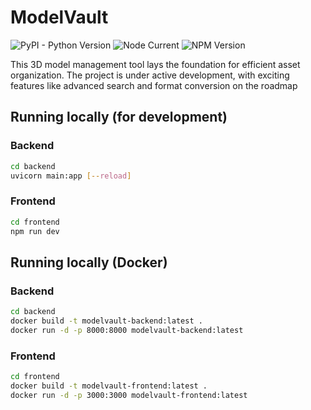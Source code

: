 # ModelVault

![PyPI - Python Version](https://img.shields.io/pypi/pyversions/fastapi)
![Node Current](https://img.shields.io/node/v/react)
![NPM Version](https://img.shields.io/npm/v/react)


This 3D model management tool lays the foundation for efficient asset organization.  The project is under active development, with exciting features like advanced search and format conversion on the roadmap

## Running locally (for development)

### Backend

```bash
cd backend
uvicorn main:app [--reload]
```

### Frontend

```bash
cd frontend
npm run dev
```

## Running locally (Docker)

### Backend

```bash
cd backend
docker build -t modelvault-backend:latest .
docker run -d -p 8000:8000 modelvault-backend:latest
```

### Frontend

```bash
cd frontend
docker build -t modelvault-frontend:latest .
docker run -d -p 3000:3000 modelvault-frontend:latest
```